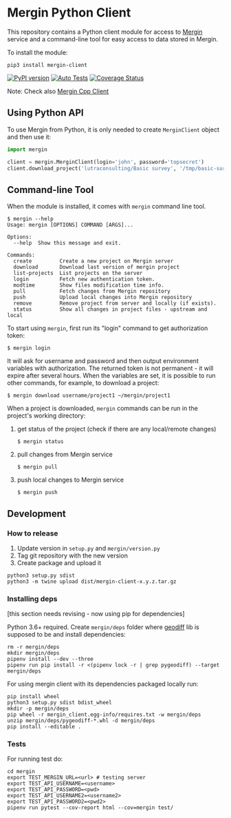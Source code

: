 # Mergin Python Client

This repository contains a Python client module for access to [Mergin](https://public.cloudmergin.com/)
service and a command-line tool for easy access to data stored in Mergin.

To install the module:

    pip3 install mergin-client

[![PyPI version](https://badge.fury.io/py/mergin-client.svg)](https://badge.fury.io/py/mergin-client)
[![Auto Tests](https://github.com/lutraconsulting/mergin-py-client/workflows/Auto%20Tests/badge.svg)](https://github.com/lutraconsulting/mergin-py-client/actions?query=workflow%3A%22Auto+Tests%22)
[![Coverage Status](https://img.shields.io/coveralls/lutraconsulting/mergin-py-client.svg)](https://coveralls.io/github/lutraconsulting/mergin-py-client)

Note: Check also [Mergin Cpp Client](https://github.com/lutraconsulting/mergin-cpp-client)

## Using Python API

To use Mergin from Python, it is only needed to create `MerginClient` object and then use it:

```python
import mergin

client = mergin.MerginClient(login='john', password='topsecret')
client.download_project('lutraconsulting/Basic survey', '/tmp/basic-survey')
```


## Command-line Tool

When the module is installed, it comes with `mergin` command line tool.

```
$ mergin --help
Usage: mergin [OPTIONS] COMMAND [ARGS]...

Options:
  --help  Show this message and exit.

Commands:
  create         Create a new project on Mergin server
  download       Download last version of mergin project
  list-projects  List projects on the server
  login          Fetch new authentication token.
  modtime        Show files modification time info.
  pull           Fetch changes from Mergin repository
  push           Upload local changes into Mergin repository
  remove         Remove project from server and locally (if exists).
  status         Show all changes in project files - upstream and local
```

To start using `mergin`, first run its "login" command to get authorization token:

```
$ mergin login
```

It will ask for username and password and then output environment variables
with authorization. The returned token is not permanent - it will expire after
several hours. When the variables are set, it is possible to run other commands,
for example, to download a project:

```
$ mergin download username/project1 ~/mergin/project1
```

When a project is downloaded, `mergin` commands can be run in the project's
working directory:

1. get status of the project (check if there are any local/remote changes)
   ```
   $ mergin status
   ```
2. pull changes from Mergin service
   ```
   $ mergin pull
   ```
3. push local changes to Mergin service
   ```
   $ mergin push
   ```


## Development

### How to release 

1. Update version in `setup.py` and `mergin/version.py`
2. Tag git repository with the new version
3. Create package and upload it

```
python3 setup.py sdist
python3 -m twine upload dist/mergin-client-x.y.z.tar.gz
```

### Installing deps

[this section needs revising - now using pip for dependencies]

Python 3.6+ required. Create `mergin/deps` folder where [geodiff](https://github.com/lutraconsulting/geodiff) lib is supposed to be and install dependencies:
    
    rm -r mergin/deps
    mkdir mergin/deps
    pipenv install --dev --three
    pipenv run pip install -r <(pipenv lock -r | grep pygeodiff) --target mergin/deps

For using mergin client with its dependencies packaged locally run:

    pip install wheel 
    python3 setup.py sdist bdist_wheel
    mkdir -p mergin/deps
    pip wheel -r mergin_client.egg-info/requires.txt -w mergin/deps
    unzip mergin/deps/pygeodiff-*.whl -d mergin/deps
    pip install --editable .

### Tests
For running test do:

    cd mergin
    export TEST_MERGIN_URL=<url> # testing server
    export TEST_API_USERNAME=<username>
    export TEST_API_PASSWORD=<pwd>
    export TEST_API_USERNAME2=<username2>
    export TEST_API_PASSWORD2=<pwd2>
    pipenv run pytest --cov-report html --cov=mergin test/
